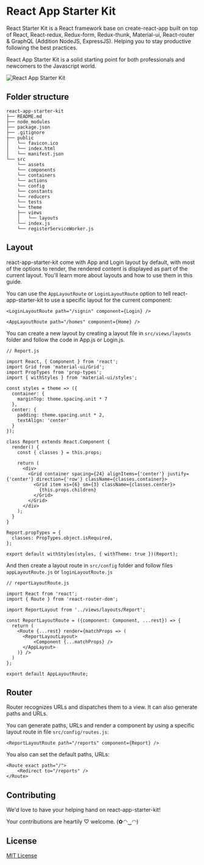 # React App Starter Kit

React Starter Kit is a React framework base on create-react-app built on top of React, React-redux, Redux-form, Redux-thunk, Material-ui, React-router &   GraphQL (Addition NodeJS, ExpressJS). Helping you to stay productive following the best practices.

React App Starter Kit is a solid starting point for both professionals and newcomers to the Javascript world.

![React App Starter Kit](https://github.com/reactappstarterkit/reactappstarterkit.github.io/blob/master/images/signin-screen.png "React App Starter Kit")

## Folder structure

```
react-app-starter-kit
├── README.md
├── node_modules
├── package.json
├── .gitignore
├── public
│   └── favicon.ico
│   └── index.html
│   └── manifest.json
└── src
    └── assets
    └── components
    └── containers
    └── actions
    └── config
    └── constants
    └── reducers
    └── tests
    └── theme
    ├── views
    │   └── layouts
    └── index.js
    └── registerServiceWorker.js
```

## Layout

react-app-starter-kit come with App and Login layout by default, with most of the options to render, the rendered content is displayed as part of the current layout. You'll learn more about layouts and how to use them in this guide.

You can use the `AppLayoutRoute` or `LoginLayoutRoute` option to tell react-app-starter-kit to use a specific layout for the current component:

```
<LoginLayoutRoute path="/signin" component={Login} />
```

```
<AppLayoutRoute path="/homes" component={Home} />
```

You can create a new layout by creating a layout file in `src/views/layouts` folder and follow the code in App.js or Login.js.

```
// Report.js

import React, { Component } from 'react';
import Grid from 'material-ui/Grid';
import PropTypes from 'prop-types';
import { withStyles } from 'material-ui/styles';
  
const styles = theme => ({
  container: {
    marginTop: theme.spacing.unit * 7
  },
  center: {
    padding: theme.spacing.unit * 2,
    textAlign: 'center'
  }
});

class Report extends React.Component {
  render() {
    const { classes } = this.props;

    return (
      <div>
        <Grid container spacing={24} alignItems={'center'} justify={'center'} direction={'row'} className={classes.container}>
          <Grid item xs={6} sm={3} className={classes.center}>
            {this.props.children}
          </Grid>
        </Grid>
      </div>
    );
  }
}

Report.propTypes = {
  classes: PropTypes.object.isRequired,
};

export default withStyles(styles, { withTheme: true })(Report);
```

And then create a layout route in `src/config` folder and follow files `appLayoutRoute.js` or `loginLayoutRoute.js` 

```
// reportLayoutRoute.js

import React from 'react';
import { Route } from 'react-router-dom';

import ReportLayout from '../views/layouts/Report';

const ReportLayoutRoute = ({component: Component, ...rest}) => {
  return (
    <Route {...rest} render={matchProps => (
      <ReportLayoutLayout>
          <Component {...matchProps} />
      </AppLayout>
    )} />
  )
};

export default AppLayoutRoute;
```

## Router

Router recognizes URLs and dispatches them to a view. It can also generate paths and URLs.

You can generate paths, URLs and render a component by using a specific layout route in file `src/config/routes.js`:

```
<ReportLayoutRoute path="/reports" component={Report} />
```

You also can set the default paths, URLs:

```
<Route exact path="/">
    <Redirect to="/reports" />
</Route>
```

## Contributing

We'd love to have your helping hand on react-app-starter-kit!

Your contributions are heartily ♡ welcome. (✿◠‿◠)

## License

[MIT License](http://www.opensource.org/licenses/mit-license.php)